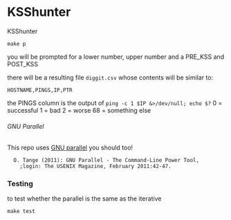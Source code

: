# KSShunter
KSShunter

`make p`

you will be prompted for a lower number, upper number and a PRE_KSS and
POST_KSS

there will be a resulting file `diggit.csv` whose contents will be
similar to:

```
HOSTNAME,PINGS,IP,PTR
```

the PINGS column is the output of `ping -c 1 $IP &>/dev/null; echo $?`
0 = successful
1 = bad
2 = worse
68 = something else

###### GNU Parallel

This repo uses [GNU parallel](https://www.gnu.org/software/parallel/)
you should too!

```
  O. Tange (2011): GNU Parallel - The Command-Line Power Tool,
    ;login: The USENIX Magazine, February 2011:42-47.
```

### Testing

to test whether the parallel is the same as the iterative

```
make test
```
